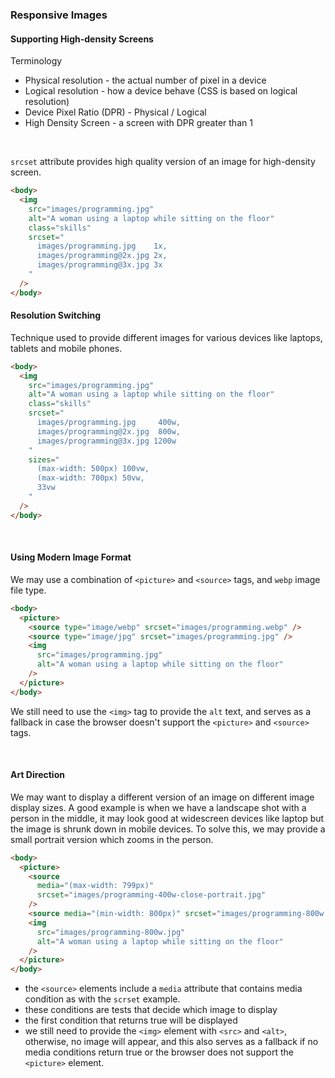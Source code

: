 ### Responsive Images

#### Supporting High-density Screens

Terminology

- Physical resolution - the actual number of pixel in a device
- Logical resolution - how a device behave (CSS is based on logical resolution)
- Device Pixel Ratio (DPR) - Physical / Logical
- High Density Screen - a screen with DPR greater than 1

<br>

`srcset` attribute provides high quality version of an image for high-density screen.

```html
<body>
  <img
    src="images/programming.jpg"
    alt="A woman using a laptop while sitting on the floor"
    class="skills"
    srcset="
      images/programming.jpg    1x,
      images/programming@2x.jpg 2x,
      images/programming@3x.jpg 3x
    "
  />
</body>
```

#### Resolution Switching

Technique used to provide different images for various devices like laptops, tablets and mobile phones.

```html
<body>
  <img
    src="images/programming.jpg"
    alt="A woman using a laptop while sitting on the floor"
    class="skills"
    srcset="
      images/programming.jpg     400w,
      images/programming@2x.jpg  800w,
      images/programming@3x.jpg 1200w
    "
    sizes="
      (max-width: 500px) 100vw,
      (max-width: 700px) 50vw,
      33vw
    "
  />
</body>
```

<br>

#### Using Modern Image Format

We may use a combination of `<picture>` and `<source>` tags, and `webp` image file type.

```html
<body>
  <picture>
    <source type="image/webp" srcset="images/programming.webp" />
    <source type="image/jpg" srcset="images/programming.jpg" />
    <img
      src="images/programming.jpg"
      alt="A woman using a laptop while sitting on the floor"
    />
  </picture>
</body>
```

We still need to use the `<img>` tag to provide the `alt` text, and serves as a fallback in case the browser doesn't support the `<picture>` and `<source>` tags.

<br>

#### Art Direction

We may want to display a different version of an image on different image display sizes. A good example is when we have a landscape shot with a person in the middle, it may look good at widescreen devices like laptop but the image is shrunk down in mobile devices. To solve this, we may provide a small portrait version which zooms in the person.

```html
<body>
  <picture>
    <source
      media="(max-width: 799px)"
      srcset="images/programming-400w-close-portrait.jpg"
    />
    <source media="(min-width: 800px)" srcset="images/programming-800w.jpg" />
    <img
      src="images/programming-800w.jpg"
      alt="A woman using a laptop while sitting on the floor"
    />
  </picture>
</body>
```

- the `<source>` elements include a `media` attribute that contains media condition as with the `scrset` example.
- these conditions are tests that decide which image to display
- the first condition that returns true will be displayed
- we still need to provide the `<img>` element with `<src>` and `<alt>`, otherwise, no image will appear, and this also serves as a fallback if no media conditions return true or the browser does not support the `<picture>` element.
